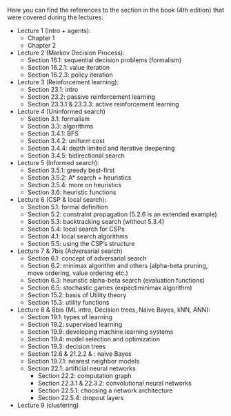 Here you can find the references to the section in the book (4th edition) that were covered during the lectures:

* Lecture 1 (Intro + agents):
  - Chapter 1
  - Chapter 2
* Lecture 2 (Markov Decision Process):
  - Section 16.1: sequential decision problems (formalism)
  - Section 16.2.1: value iteration
  - Section 16.2.3: policy iteration
* Lecture 3 (Reinforcement learning):
  - Section 23.1: intro
  - Section 23.2: passive reinforcement learning
  - Section 23.3.1 & 23.3.3: active reinforcement learning
* Lecture 4 (Uninformed search)
  - Section 3.1: formalism
  - Section 3.3: algorithms
  - Section 3.4.1: BFS
  - Section 3.4.2: uniform cost
  - Section 3.4.4: depth limited and iterative deepening
  - Section 3.4.5: bidirectional search
* Lecture 5 (Informed search):
  - Section 3.5.1: greedy best-first
  - Section 3.5.2: A* search + heuristics
  - Section 3.5.4: more on heuristics
  - Section 3.6: heuristic functions
* Lecture 6 (CSP & local search):
  - Section 5.1: formal definition
  - Section 5.2: constraint propagation (5.2.6 is an extended example)
  - Section 5.3: backtracking search (without 5.3.4)
  - Section 5.4: local search for CSPs
  - Section 4.1: local search algorithms
  - Section 5.5: using the CSP’s structure
* Lecture 7 & 7bis (Adversarial search)
  - Section 6.1: concept of adversarial search
  - Section 6.2: minimax algorithm and others (alpha-beta pruning, move ordering, value ordering etc.)
  - Section 6.3: heuristic alpha-beta search (evaluation functions)
  - Section 6.5: stochastic games (expectiminimax algorithm)
  - Section 15.2: basis of Utility theory
  - Section 15.3: utility functions
* Lecture 8 & 8bis (ML intro, Decision trees, Naive Bayes, kNN, ANN):
  - Section 19.1: types of learning
  - Section 19.2: supervised learning
  - Section 19.9: developing machine learning systems
  - Section 19.4: model selection and optimization
  - Section 19.3: decision trees
  - Section 12.6 & 21.2.2 & : naive Bayes 
  - Section 19.7.1: nearest neighbor models
  - Section 22.1: artificial neural networks
    - Section 22.2: computation graph
    - Section 22.3.1 & 22.3.2: convolutional neural networks
    - Section 22.5.1: choosing a network architecture
    - Section 22.5.4: dropout layers
* Lecture 9 (clustering)

